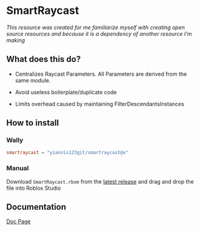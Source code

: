 # SmartRaycast
_This resource was created for me familiarize myself with creating open source resources and because it is a dependency of another resource I'm making_ 

## What does this do?
* Centralizes Raycast Parameters. All Parameters are derived from the same module.
- Avoid useless boilerplate/duplicate code 
* Limits overhead caused by maintaining FilterDescendantsInstances

## How to install
### Wally
```toml
smartraycast = "yiannis123git/smartraycast@x"
```

### Manual
Download `SmartRaycast.rbxm` from the [latest release](https://github.com/Yiannis123Git/SmartRaycast/releases/latest) and drag and drop the file into Roblox Studio

## Documentation
[Doc Page](https://yiannis123git.github.io/SmartRaycast) 